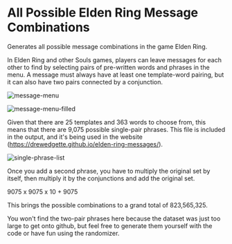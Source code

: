 # All Possible Elden Ring Message Combinations
Generates all possible message combinations in the game Elden Ring.

In Elden Ring and other Souls games, players can leave messages for each other to find by selecting pairs of pre-written words and phrases in the menu. A message must always have at least one template-word pairing, but it can also have two pairs connected by a conjunction.

![message-menu](https://media.discordapp.net/attachments/652178351699787792/947554111333740624/IMG_1829.jpg?width=1191&height=670)

![message-menu-filled](https://media.discordapp.net/attachments/652178351699787792/947554112009044008/IMG_1828.jpg?width=1191&height=670)

Given that there are 25 templates and 363 words to choose from, this means that there are 9,075 possible single-pair phrases. This file is included in the output, and it's being used in the website (https://drewedgette.github.io/elden-ring-messages/).

![single-phrase-list](https://media.discordapp.net/attachments/652178351699787792/947636147067179048/Screenshot_108.png?width=1270&height=671)

Once you add a second phrase, you have to multiply the original set by itself, then multiply it by the conjunctions and add the original set.

9075 x 9075 x 10 + 9075

This brings the possible combinations to a grand total of 823,565,325.

You won't find the two-pair phrases here because the dataset was just too large to get onto github, but feel free to generate them yourself with the code or have fun using the randomizer.
